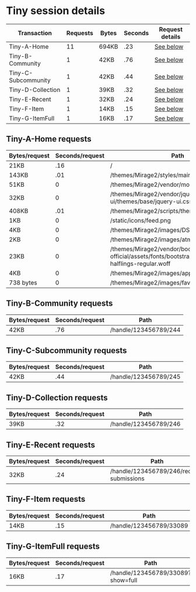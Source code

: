 # Tiny session details

Transaction | Requests | Bytes | Seconds | Request details
-|-|-|-|-
Tiny-A-Home | 11 | 694KB | .23 | [See below](#Tiny-A-Home-requests)
Tiny-B-Community | 1 | 42KB | .76 | [See below](#Tiny-B-Community-requests)
Tiny-C-Subcommunity | 1 | 42KB | .44 | [See below](#Tiny-C-Subcommunity-requests)
Tiny-D-Collection | 1 | 39KB | .32 | [See below](#Tiny-D-Collection-requests)
Tiny-E-Recent | 1 | 32KB | .24 | [See below](#Tiny-E-Recent-requests)
Tiny-F-Item | 1 | 14KB | .15 | [See below](#Tiny-F-Item-requests)
Tiny-G-ItemFull | 1 | 16KB | .17 | [See below](#Tiny-G-ItemFull-requests)

## Tiny-A-Home requests

| Bytes/request | Seconds/request | Path |
| - | - | - |
| 21KB | .16 | / |
| 143KB | .01 | /themes/Mirage2/styles/main.css |
| 51KB | 0 | /themes/Mirage2/vendor/modernizr/modernizr.js |
| 32KB | 0 | /themes/Mirage2/vendor/jquery-ui/themes/base/jquery-ui.css |
| 408KB | .01 | /themes/Mirage2/scripts/theme.js |
| 1KB | 0 | /static/icons/feed.png |
| 4KB | 0 | /themes/Mirage2/images/DSpace-logo-line.svg |
| 2KB | 0 | /themes/Mirage2/images/atmire-logo-small.svg |
| 23KB | 0 | /themes/Mirage2/vendor/bootstrap-sass-official/assets/fonts/bootstrap/glyphicons-halflings-regular.woff |
| 4KB | 0 | /themes/Mirage2/images/apple-touch-icon.png |
| 738 bytes | 0 | /themes/Mirage2/images/favicon.ico |

## Tiny-B-Community requests

| Bytes/request | Seconds/request | Path |
| - | - | - |
| 42KB | .76 | /handle/123456789/244 |

## Tiny-C-Subcommunity requests

| Bytes/request | Seconds/request | Path |
| - | - | - |
| 42KB | .44 | /handle/123456789/245 |

## Tiny-D-Collection requests

| Bytes/request | Seconds/request | Path |
| - | - | - |
| 39KB | .32 | /handle/123456789/246 |

## Tiny-E-Recent requests

| Bytes/request | Seconds/request | Path |
| - | - | - |
| 32KB | .24 | /handle/123456789/246/recent-submissions |

## Tiny-F-Item requests

| Bytes/request | Seconds/request | Path |
| - | - | - |
| 14KB | .15 | /handle/123456789/33089 |

## Tiny-G-ItemFull requests

| Bytes/request | Seconds/request | Path |
| - | - | - |
| 16KB | .17 | /handle/123456789/33089?show=full |
